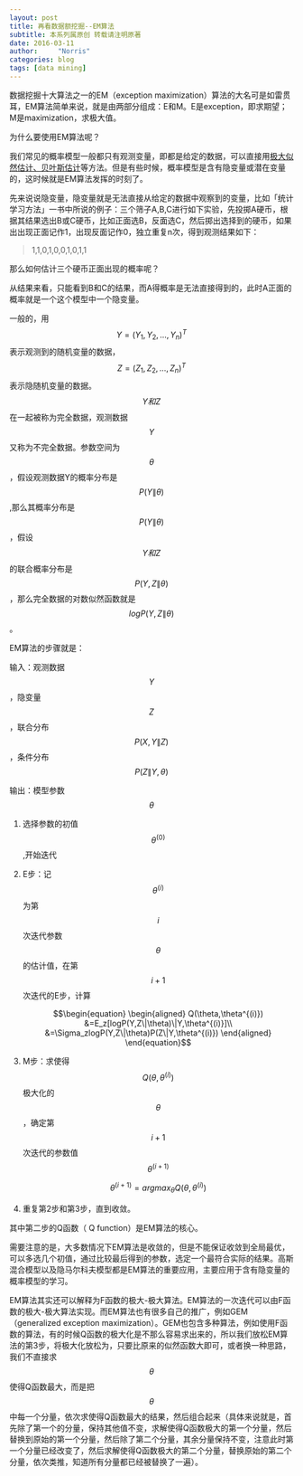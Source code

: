 ```yaml
---
layout: post
title: 再看数据额挖掘--EM算法
subtitle: 本系列属原创 转载请注明原著
date: 2016-03-11
author:     "Norris"
categories: blog
tags: [data mining]
---
```


数据挖掘十大算法之一的EM（exception maximization）算法的大名可是如雷贯耳，EM算法简单来说，就是由两部分组成：E和M。E是exception，即求期望；M是maximization，求极大值。

为什么要使用EM算法呢？

我们常见的概率模型一般都只有观测变量，即都是给定的数据，可以直接用[极大似然估计、贝叶斯估计](http://blog.csdn.net/yangliuy/article/details/8296481)等方法。但是有些时候，概率模型是含有隐变量或潜在变量的，这时候就是EM算法发挥的时刻了。

先来说说隐变量，隐变量就是无法直接从给定的数据中观察到的变量，比如「统计学习方法」一书中所说的例子：三个筛子A,B,C进行如下实验，先投掷A硬币，根据其结果选出B或C硬币，比如正面选B，反面选C，然后掷出选择到的硬币，如果出出现正面记作1，出现反面记作0，独立重复n次，得到观测结果如下：

> 1,1,0,1,0,0,1,0,1,1

那么如何估计三个硬币正面出现的概率呢？

从结果来看，只能看到B和C的结果，而A得概率是无法直接得到的，此时A正面的概率就是一个这个模型中一个隐变量。

一般的，用$$Y=(Y_1,Y_2,...,Y_n)^T$$表示观测到的随机变量的数据，$$Z=(Z_1,Z_2,...,Z_n)^T$$表示隐随机变量的数据。$$Y和Z$$在一起被称为完全数据，观测数据$$Y$$又称为不完全数据。参数空间为$$\theta$$，假设观测数据Y的概率分布是$$P(Y\|\theta)$$,那么其概率分布是$$P(Y\|\theta)$$，假设$$Y和Z$$的联合概率分布是$$P(Y,Z\|\theta)$$，那么完全数据的对数似然函数就是$$logP(Y,Z\|\theta)$$。

EM算法的步骤就是：

输入：观测数据$$Y$$，隐变量$$Z$$，联合分布$$P(X,Y\|Z)$$，条件分布$$P(Z\|Y,\theta)$$

输出：模型参数$$\theta$$

1. 选择参数的初值$$\theta^{(0)}$$,开始迭代
2. E步：记$$\theta^{(i)}$$为第$$i$$次迭代参数$$\theta$$的估计值，在第$$i+1$$次迭代的E步，计算

	$$\begin{equation}
	\begin{aligned}
	Q(\theta,\theta^{(i)}) &=E_z[logP(Y,Z\|\theta)\|Y,\theta^{(i)}]\\
	 &=\Sigma_zlogP(Y,Z\|\theta)P(Z\|Y,\theta^{(i)})
	\end{aligned}
	\end{equation}$$

3. M步：求使得$$Q(\theta,\theta^{(i)})$$极大化的$$\theta$$，确定第$$i+1$$次迭代的参数值$$\theta^{(i+1)}$$

	$$\theta^{(i+1)}=argmax_{\theta}Q(\theta,\theta^{(i)})$$

4. 重复第2步和第3步，直到收敛。

其中第二步的Q函数（	Q function）是EM算法的核心。

需要注意的是，大多数情况下EM算法是收敛的，但是不能保证收敛到全局最优，可以多选几个初值，通过比较最后得到的参数，选定一个最符合实际的结果。高斯混合模型以及隐马尔科夫模型都是EM算法的重要应用，主要应用于含有隐变量的概率模型的学习。

EM算法其实还可以解释为F函数的极大-极大算法。EM算法的一次迭代可以由F函数的极大-极大算法实现。而EM算法也有很多自己的推广，例如GEM（generalized exception maximization）。GEM也包含多种算法，例如使用F函数的算法，有的时候Q函数的极大化是不那么容易求出来的，所以我们放松EM算法的第3步，将极大化放松为，只要比原来的似然函数大即可，或者换一种思路，我们不直接求$$\theta$$使得Q函数最大，而是把$$\theta$$中每一个分量，依次求使得Q函数最大的结果，然后组合起来（具体来说就是，首先除了第一个的分量，保持其他值不变，求解使得Q函数极大的第一个分量，然后替换到原始的第一个分量，然后除了第二个分量，其余分量保持不变，注意此时第一个分量已经改变了，然后求解使得Q函数极大的第二个分量，替换原始的第二个分量，依次类推，知道所有分量都已经被替换了一遍）。